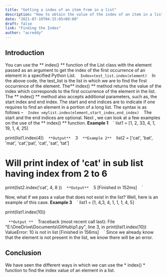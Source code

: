 ```yaml
---
title: "Getting a index of an item from in a list"
description: "How to obtain the value of the index of an item in a list."
date: "2021-07-19T04:15:05+09:00"
draft: false
link: "Finding the Index"
author: "acreddy"
---
```


## Introduction

You can use the ** index() ** function of the List class with the element passed as an argument to get the index of the first occurrence of an element in a specified Python List.
` ` `
Index=test_list.index(element)
` ` `
In the above code, the test_list is the list in which we are to find the first occurrence of the element. The** index() ** method returns the value of the index which corresponds to the first occurrence of the element in the list.
The  ** index() **  method also accepts additional parameters, such as, the start index and end index. The start and end indices are to indicate if one requires to find an element in a portion of a long list. The syntax is as follows – 
` ` `
Index =mylist.index(element,start_index,end_index)
` ` `
The start and the end indices are optional. 
Next , we can look at a few examples on the use of the ** index() ** function.
**Example 1**
` ` `
list1 = [1, 2, 33, 4, 1, 19, 1, 4, 25]
 
print(list1.index(4))
` ` `
**Output**
` ` `
3
` ` `
**Example 2**
` ` `
list2 = ['cat', 'bat', 'mat', 'cat',’pat’, 'cat', 'sat', ‘tat’]
 
# Will print index of 'cat' in sub list having index from 2 to 6
print(list2.index('cat', 4, 8 ))
` ` `
**Output**
` ` `
5
[Finished in 152ms]
` ` `

Now, what if we pass a value that does not exist in the list? Well, here is an example of this case.
**Example 3**
` ` ` 
list1 = [1, 4,3, 4, 1, 1, 1, 4, 5]
 
print(list1.index(10))

` ` `
**Output **
` ` `
Traceback (most recent call last):
  File "E:\OneDrive\Documents\GitHub\p1.py", line 3, in <module>
    print(list1.index(10))
ValueError: 10 is not in list
[Finished in 156ms]
` ` `
Since we already know that the element is not present in the list, we know there will be an error. 
## Conclusion
We have seen the different ways in which we can use the * index() * function to find the index value of an element in a list.


